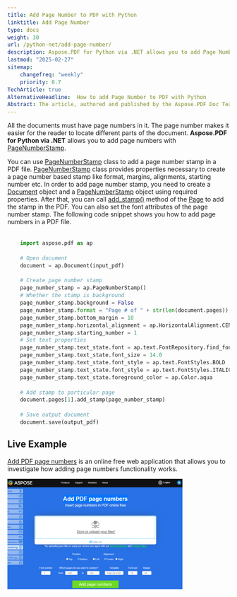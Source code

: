 ```yaml
---
title: Add Page Number to PDF with Python
linktitle: Add Page Number
type: docs
weight: 30
url: /python-net/add-page-number/
description: Aspose.PDF for Python via .NET allows you to add Page Number Stamp to your PDF file using PageNumber Stamp class.
lastmod: "2025-02-27"
sitemap:
    changefreq: "weekly"
    priority: 0.7
TechArticle: true 
AlternativeHeadline:  How to add Page Number to PDF with Python
Abstract: The article, authored and published by the Aspose.PDF Doc Team, provides a beginner-friendly guide on adding page numbers to PDF files using Python. It introduces the Aspose.PDF for Python via .NET library, focusing on the `PageNumberStamp` class which allows users to customize and add page number stamps to PDF documents. The article details the process of creating a page number stamp, setting its properties such as format, margins, and font attributes, and applying it to a PDF using the `add_stamp()` method. A practical code snippet demonstrates the steps involved, and a live example is available through a free online web application. The Aspose.PDF for Python via .NET Library is highlighted as a versatile tool for PDF manipulation, compatible with multiple operating systems, and available for download.
---
```


All the documents must have page numbers in it. The page number makes it easier for the reader to locate different parts of the document.
**Aspose.PDF for Python via .NET** allows you to add page numbers with [PageNumberStamp](https://reference.aspose.com/pdf/python-net/aspose.pdf/pagenumberstamp/).

You can use [PageNumberStamp](https://reference.aspose.com/pdf/python-net/aspose.pdf/pagenumberstamp/) class to add a page number stamp in a PDF file. [PageNumberStamp](https://reference.aspose.com/pdf/python-net/aspose.pdf/pagenumberstamp/) class provides properties necessary to create a page number based stamp like format, margins, alignments, starting number etc. In order to add page number stamp, you need to create a [Document](https://reference.aspose.com/pdf/python-net/aspose.pdf/document/) object and a [PageNumberStamp](https://reference.aspose.com/pdf/python-net/aspose.pdf/pagenumberstamp/) object using required properties. After that, you can call [add_stamp()](https://reference.aspose.com/pdf/python-net/aspose.pdf/page/#methods) method of the [Page](https://reference.aspose.com/pdf/python-net/aspose.pdf/page/) to add the stamp in the PDF. You can also set the font attributes of the page number stamp. The following code snippet shows you how to add page numbers in a PDF file.

```python

    import aspose.pdf as ap

    # Open document
    document = ap.Document(input_pdf)

    # Create page number stamp
    page_number_stamp = ap.PageNumberStamp()
    # Whether the stamp is background
    page_number_stamp.background = False
    page_number_stamp.format = "Page # of " + str(len(document.pages))
    page_number_stamp.bottom_margin = 10
    page_number_stamp.horizontal_alignment = ap.HorizontalAlignment.CENTER
    page_number_stamp.starting_number = 1
    # Set text properties
    page_number_stamp.text_state.font = ap.text.FontRepository.find_font("Arial")
    page_number_stamp.text_state.font_size = 14.0
    page_number_stamp.text_state.font_style = ap.text.FontStyles.BOLD
    page_number_stamp.text_state.font_style = ap.text.FontStyles.ITALIC
    page_number_stamp.text_state.foreground_color = ap.Color.aqua

    # Add stamp to particular page
    document.pages[1].add_stamp(page_number_stamp)

    # Save output document
    document.save(output_pdf)
```

## Live Example

[Add PDF page numbers](https://products.aspose.app/pdf/page-number) is an online free web application that allows you to investigate how adding page numbers functionality works.

[![How to add page number in pdf using Python](page_number.png)](https://products.aspose.app/pdf/page-number)

